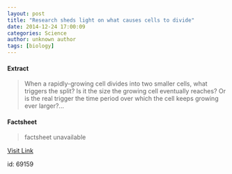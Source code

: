 ```yaml
---
layout: post
title: "Research sheds light on what causes cells to divide"
date: 2014-12-24 17:00:09
categories: Science
author: unknown author
tags: [biology]
---
```



#### Extract
>When a rapidly-growing cell divides into two smaller cells, what triggers the split? Is it the size the growing cell eventually reaches? Or is the real trigger the time period over which the cell keeps growing ever larger?...

#### Factsheet
>factsheet unavailable

[Visit Link](http://phys.org/news338621110.html)

id:   69159


